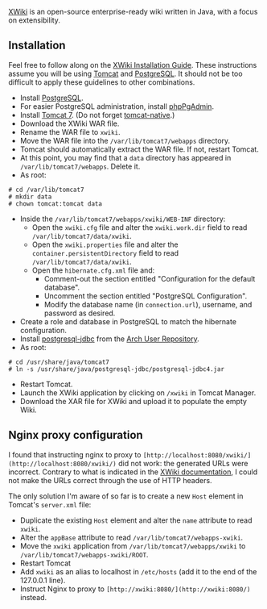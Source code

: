 [XWiki](http://www.xwiki.org) is an open-source enterprise-ready wiki written in Java, with a focus on extensibility.

## Installation

Feel free to follow along on the [XWiki Installation Guide](http://platform.xwiki.org/xwiki/bin/view/AdminGuide/Installation). These instructions assume you will be using [Tomcat](/index.php/Tomcat "Tomcat") and [PostgreSQL](/index.php/PostgreSQL "PostgreSQL"). It should not be too difficult to apply these guidelines to other combinations.

*   Install [PostgreSQL](/index.php/PostgreSQL "PostgreSQL").
*   For easier PostgreSQL administration, install [phpPgAdmin](/index.php/PhpPgAdmin "PhpPgAdmin").
*   Install [Tomcat 7](/index.php/Tomcat "Tomcat"). (Do not forget [tomcat-native](https://www.archlinux.org/packages/?name=tomcat-native).)
*   Download the XWiki WAR file.
*   Rename the WAR file to `xwiki`.
*   Move the WAR file into the `/var/lib/tomcat7/webapps` directory.
*   Tomcat should automatically extract the WAR file. If not, restart Tomcat.
*   At this point, you may find that a `data` directory has appeared in `/var/lib/tomcat7/webapps`. Delete it.
*   As root:

```
# cd /var/lib/tomcat7
# mkdir data
# chown tomcat:tomcat data

```

*   Inside the `/var/lib/tomcat7/webapps/xwiki/WEB-INF` directory:
    *   Open the `xwiki.cfg` file and alter the `xwiki.work.dir` field to read `/var/lib/tomcat7/data/xwiki`.
    *   Open the `xwiki.properties` file and alter the `container.persistentDirectory` field to read `/var/lib/tomcat7/data/xwiki`.
    *   Open the `hibernate.cfg.xml` file and:
        *   Comment-out the section entitled "Configuration for the default database".
        *   Uncomment the section entitled "PostgreSQL Configuration".
        *   Modify the database name (in `connection.url`), username, and password as desired.
*   Create a role and database in PostgreSQL to match the hibernate configuration.
*   Install [postgresql-jdbc](https://aur.archlinux.org/packages/postgresql-jdbc/) from the [Arch User Repository](/index.php/Arch_User_Repository "Arch User Repository").
*   As root:

```
# cd /usr/share/java/tomcat7
# ln -s /usr/share/java/postgresql-jdbc/postgresql-jdbc4.jar

```

*   Restart Tomcat.
*   Launch the XWiki application by clicking on `/xwiki` in Tomcat Manager.
*   Download the XAR file for XWiki and upload it to populate the empty Wiki.

## Nginx proxy configuration

I found that instructing nginx to proxy to `[http://localhost:8080/xwiki/](http://localhost:8080/xwiki/)` did not work: the generated URLs were incorrect. Contrary to what is indicated in the [XWiki documentation](http://platform.xwiki.org/xwiki/bin/view/AdminGuide/Configuration#HReverseproxysetup), I could not make the URLs correct through the use of HTTP headers.

The only solution I'm aware of so far is to create a new `Host` element in Tomcat's `server.xml` file:

*   Duplicate the existing `Host` element and alter the `name` attribute to read `xwiki`.
*   Alter the `appBase` attribute to read `/var/lib/tomcat7/webapps-xwiki`.
*   Move the `xwiki` application from `/var/lib/tomcat7/webapps/xwiki` to `/var/lib/tomcat7/webapps-xwiki/ROOT`.
*   Restart Tomcat
*   Add `xwiki` as an alias to localhost in `/etc/hosts` (add it to the end of the 127.0.0.1 line).
*   Instruct Nginx to proxy to `[http://xwiki:8080/](http://xwiki:8080/)` instead.